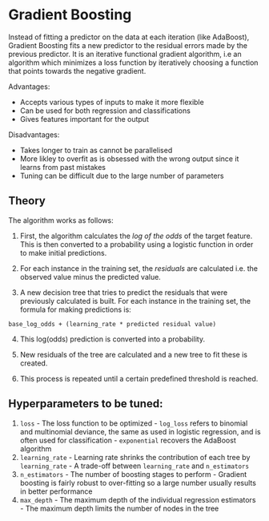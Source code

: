 # Gradient Boosting

Instead of fitting a predictor on the data at each iteration (like AdaBoost), Gradient Boosting fits a new predictor to the residual errors made by the previous predictor. It is an iterative functional gradient algorithm, i.e an algorithm which minimizes a loss function by iteratively choosing a function that points towards the negative gradient.

Advantages:
- Accepts various types of inputs to make it more flexible
- Can be used for both regression and classifications
- Gives features important for the output

Disadvantages:
- Takes longer to train as cannot be parallelised
- More likley to overfit as is obsessed with the wrong output since it learns from past mistakes
- Tuning can be difficult due to the large number of parameters

## Theory

The algorithm works as follows:

1. First, the algorithm calculates the _log of the odds_ of the target feature. This is then converted to a probability using a logistic function in order to make initial predictions.

2. For each instance in the training set, the _residuals_ are calculated i.e. the observed value minus the predicted value.

3. A new decision tree that tries to predict the residuals that were previously calculated is built. For each instance in the training set, the formula for making predictions is:
```
base_log_odds + (learning_rate * predicted residual value)
```

4. This log(odds) prediction is converted into a probability.

5. New residuals of the tree are calculated and a new tree to fit these is created.

6. This process is repeated until a certain predefined threshold is reached.

## Hyperparameters to be tuned:

1. `loss`
        - The loss function to be optimized
        - `log_loss` refers to binomial and multinomial deviance, the same as used in logistic regression, and is often used for classification
        - `exponential` recovers the AdaBoost algorithm
2. `learning_rate`
        - Learning rate shrinks the contribution of each tree by `learning_rate`
        - A trade-off between `learning_rate` and `n_estimators`
3. `n_estimators`
        - The number of boosting stages to perform
        - Gradient boosting is fairly robust to over-fitting so a large number usually results in better performance
4. `max_depth`
        - The maximum depth of the individual regression estimators
        - The maximum depth limits the number of nodes in the tree